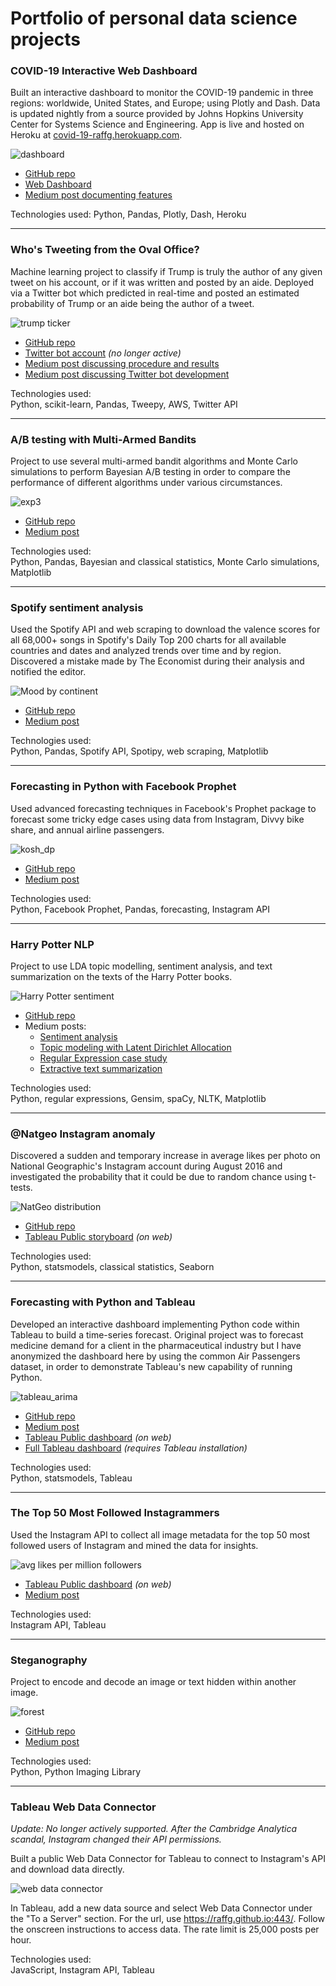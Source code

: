 # Portfolio of personal data science projects

### COVID-19 Interactive Web Dashboard
Built an interactive dashboard to monitor the COVID-19 pandemic in three regions: worldwide, United States, and Europe; using Plotly and Dash. Data is updated nightly from a source provided by Johns Hopkins University Center for Systems Science and Engineering. App is live and hosted on Heroku at [covid-19-raffg.herokuapp.com](https://covid-19-raffg.herokuapp.com/).

![dashboard](images/ipad_pro.png)

- [GitHub repo](https://github.com/raffg/covid-19)
- [Web Dashboard](https://covid-19-raffg.herokuapp.com/)
- [Medium post documenting features](https://towardsdatascience.com/covid-19-dashboard-b7f8b7c59431?source=friends_link&sk=052bfd87662775d68c5e8b15efcc8aff)

Technologies used:
Python, Pandas, Plotly, Dash, Heroku

---
### Who's Tweeting from the Oval Office?
Machine learning project to classify if Trump is truly the author of any given tweet on his account, or if it was written and posted by an aide. Deployed via a Twitter bot which predicted in real-time and posted an estimated probability of Trump or an aide being the author of a tweet.

![trump ticker](images/trump_ticker.gif)

- [GitHub repo](https://github.com/raffg/trump-tweet-author-identification)
- [Twitter bot account](https://twitter.com/whosintheoval) *(no longer active)*
- [Medium post discussing procedure and results](https://towardsdatascience.com/whos-tweeting-from-the-oval-office-96ea5b60c03)
- [Medium post discussing Twitter bot development](https://towardsdatascience.com/whos-tweeting-from-the-oval-office-building-a-twitter-bot-9c602edf91dd)

Technologies used:  
Python, scikit-learn, Pandas, Tweepy, AWS, Twitter API

---
### A/B testing with Multi-Armed Bandits
Project to use several multi-armed bandit algorithms and Monte Carlo simulations to perform Bayesian A/B testing in order to compare the performance of different algorithms under various circumstances.

![exp3](images/exp3_arm_selection.png)

- [GitHub repo](https://github.com/raffg/multi_armed_bandit)
- [Medium post](https://towardsdatascience.com/a-b-testing-is-there-a-better-way-an-exploration-of-multi-armed-bandits-98ca927b357d?source=friends_link&sk=4635341ddef1ec4bc903e4945966d714)

Technologies used:  
Python, Pandas, Bayesian and classical statistics, Monte Carlo simulations, Matplotlib

---
### Spotify sentiment analysis
Used the Spotify API and web scraping to download the valence scores for all 68,000+ songs in Spotify's Daily Top 200 charts for all available countries and dates and analyzed trends over time and by region. Discovered a mistake made by The Economist during their analysis and notified the editor.

![Mood by continent](images/mood_by_continent.png)

- [GitHub repo](https://github.com/raffg/spotify_analysis)
- [Medium post](https://towardsdatascience.com/whats-the-most-wonderful-time-of-the-year-hint-it-s-not-what-the-economist-says-45d96551b664?source=friends_link&sk=f19e71cf528127960d9dfc0a1146b2d4)

Technologies used:  
Python, Pandas, Spotify API, Spotipy, web scraping, Matplotlib

---
### Forecasting in Python with Facebook Prophet
Used advanced forecasting techniques in Facebook's Prophet package to forecast some tricky edge cases using data from Instagram, Divvy bike share, and annual airline passengers.

![kosh_dp](images/kosh_dp.png)

- [GitHub repo](https://github.com/raffg/prophet_forecasting)
- [Medium post](https://towardsdatascience.com/forecasting-in-python-with-facebook-prophet-29810eb57e66?source=friends_link&sk=47194056e7c5185c71d599df762b5257)

Technologies used:  
Python, Facebook Prophet, Pandas, forecasting, Instagram API

---
### Harry Potter NLP
Project to use LDA topic modelling, sentiment analysis, and text summarization on the texts of the Harry Potter books.

![Harry Potter sentiment](images/harry_potter_sentiment.png)

- [GitHub repo](https://github.com/raffg/harry_potter_nlp)
- Medium posts:
    - [Sentiment analysis](https://towardsdatascience.com/basic-nlp-on-the-texts-of-harry-potter-sentiment-analysis-1b474b13651d)
    - [Topic modeling with Latent Dirichlet Allocation](https://towardsdatascience.com/basic-nlp-on-the-texts-of-harry-potter-topic-modeling-with-latent-dirichlet-allocation-f3c00f77b0f5)
    - [Regular Expression case study](https://towardsdatascience.com/regex-on-the-texts-of-harry-potter-96b8a3878303)
    - [Extractive text summarization](https://towardsdatascience.com/text-summarization-on-the-books-of-harry-potter-5e9f5bf8ca6c)

Technologies used:  
Python, regular expressions, Gensim, spaCy, NLTK, Matplotlib

---
### @Natgeo Instagram anomaly
Discovered a sudden and temporary increase in average likes per photo on National Geographic's Instagram account during August 2016 and investigated the probability that it could be due to random chance using t-tests.

![NatGeo distribution](images/natgeo_distribution.png)

- [GitHub repo](https://github.com/raffg/natgeo_instagram_anomaly)
- [Tableau Public storyboard](https://public.tableau.com/profile/greg4084#!/vizhome/NationalGeographiconInstagram/Storyboard) *(on web)*

Technologies used:  
Python, statsmodels, classical statistics, Seaborn

---
### Forecasting with Python and Tableau
Developed an interactive dashboard implementing Python code within Tableau to build a time-series forecast. Original project was to forecast medicine demand for a client in the pharmaceutical industry but I have anonymized the dashboard here by using the common Air Passengers dataset, in order to demonstrate Tableau's new capability of running Python.

![tableau_arima](images/tableau_arima.png)

- [GitHub repo](https://github.com/raffg/air-passengers-arima)
- [Medium post](https://towardsdatascience.com/forecasting-with-python-and-tableau-dd37a218a1e5)
- [Tableau Public dashboard](https://public.tableau.com/profile/greg4084#!/vizhome/sarimaxmodel/SARIMAXdashboard)  *(on web)*
- [Full Tableau dashboard](https://github.com/raffg/air-passengers-arima/blob/master/sarimax.twbx)  *(requires Tableau installation)*

Technologies used:  
Python, statsmodels, Tableau

---
### The Top 50 Most Followed Instagrammers
Used the Instagram API to collect all image metadata for the top 50 most followed users of Instagram and mined the data for insights.

![avg likes per million followers](images/instagram_top_50.png)

- [Tableau Public dashboard](https://public.tableau.com/profile/greg4084#!/vizhome/50MostFollowedInstagramUsers/Whoarethe50MostFollowedInstagrammers) *(on web)*
- [Medium post](https://towardsdatascience.com/the-top-50-most-followed-instagrammers-visualized-134ca4788938)

Technologies used:  
Instagram API, Tableau

---
### Steganography
Project to encode and decode an image or text hidden within another image.

![forest](images/steganography.png)

- [GitHub repo](https://github.com/raffg/steganography)
- [Medium post](https://towardsdatascience.com/steganography-how-spies-rickroll-each-other-6a831d7df39e)

Technologies used:  
Python, Python Imaging Library

---
### Tableau Web Data Connector

*Update: No longer actively supported. After the Cambridge Analytica scandal, Instagram changed their API permissions.*

Built a public Web Data Connector for Tableau to connect to Instagram's API and download data directly.

![web data connector](images/tableau_web_data_connector.png)

In Tableau, add a new data source and select Web Data Connector under the "To a Server" section. For the url, use https://raffg.github.io:443/. Follow the onscreen instructions to access data. The rate limit is 25,000 posts per hour.

Technologies used:  
JavaScript, Instagram API, Tableau
